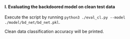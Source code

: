 #### I. Evaluating the backdoored model on clean test data
   Execute the script by running
      `python3 ./eval_cl.py --model ./model/bd_net/bd_net.pkl`.
   
   Clean data classification accuracy will be printed.
